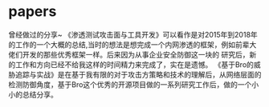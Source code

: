 # papers
曾经做过的分享~
《渗透测试攻击面与工具开发》可以看作是对2015年到2018年的工作的一个大概的总结,当时的想法是想完成一个内网渗透的框架，例如前辈大佬们开发的那些优秀框架一样。后来因为从事企业安全防御这一块的
研究后，新的工作和方向已经不给我这样的时间精力来完成了，实在是遗憾。
《基于Bro的威胁追踪与实战》是在基于我有限的对于攻击方策略和技术的理解后，从网络层面的检测防御角度，基于Bro这个优秀的开源项目做的一系列研究工作后，做的一个小小的总结分享。

